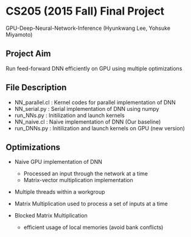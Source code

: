 # CS205 (2015 Fall) Final Project
GPU-Deep-Neural-Network-Inference
(Hyunkwang Lee, Yohsuke Miyamoto)

## Project Aim
Run feed-forward DNN efficiently on GPU using multiple optimizations

## File Description
* NN_parallel.cl : Kernel codes for parallel implementation of DNN
* NN_serial.py : Serial implementation of DNN using numpy
* run_NNs.py : Initilization and launch kernels
* NN_naive.cl : Naive implementation of DNN (Our baseline)
* run_DNNs.py : Initilization and launch kernels on GPU (new version)

## Optimizations
* Naive GPU implementation of DNN
   - Processed an input through the network at a time
   - Matrix-vector multiplication implementation

* Multiple threads within a workgroup

* Matrix Multiplication used to process a set of inputs at a time

* Blocked Matrix Multiplication
   - efficient usage of local memories (avoid bank conflicts)
